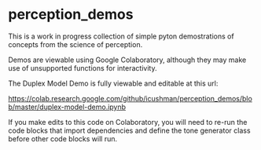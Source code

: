 # perception_demos
This is a work in progress collection of simple pyton demostrations of concepts from the science of perception.

Demos are viewable using Google Colaboratory, although they may make use of unsupported functions for interactivity.

The Duplex Model Demo is fully viewable and editable at this url:

https://colab.research.google.com/github/icushman/perception_demos/blob/master/duplex-model-demo.ipynb

If you make edits to this code on Colaboratory, you will need to re-run the code blocks that import dependencies and define the tone generator class before other code blocks will run.

